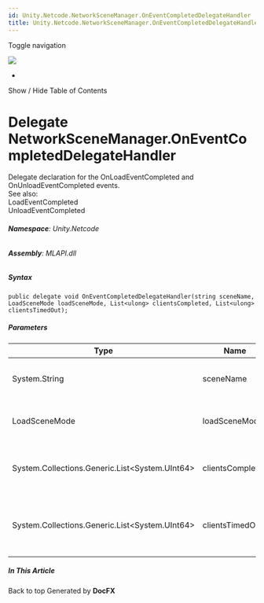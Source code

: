 ```yaml
---
id: Unity.Netcode.NetworkSceneManager.OnEventCompletedDelegateHandler
title: Unity.Netcode.NetworkSceneManager.OnEventCompletedDelegateHandler
---
```


<div id="wrapper">

<div>

<div class="container">

<div class="navbar-header">

Toggle navigation

<img src="../logo.svg" id="logo" class="svg" />

</div>

<div id="navbar" class="collapse navbar-collapse">

<div class="form-group">

</div>

</div>

</div>

<div class="subnav navbar navbar-default">

<div id="breadcrumb" class="container hide-when-search">

-   

</div>

</div>

</div>

<div class="container body-content hide-when-search" role="main">

<div class="sidenav hide-when-search">

Show / Hide Table of Contents

<div id="sidetoggle" class="sidetoggle collapse">

<div id="sidetoc">

</div>

</div>

</div>

<div class="article row grid-right">

<div class="col-md-10">

# Delegate NetworkSceneManager.OnEventCompletedDelegateHandler

<div class="markdown level0 summary">

Delegate declaration for the OnLoadEventCompleted and
OnUnloadEventCompleted events.  
See also:  
LoadEventCompleted  
UnloadEventCompleted

</div>

<div class="markdown level0 conceptual">

</div>

###### **Namespace**: Unity.Netcode

###### **Assembly**: MLAPI.dll

##### Syntax

<div class="codewrapper">

``` lang-csharp
public delegate void OnEventCompletedDelegateHandler(string sceneName, LoadSceneMode loadSceneMode, List<ulong> clientsCompleted, List<ulong> clientsTimedOut);
```

</div>

##### Parameters

| Type                                             | Name             | Description                                                  |
|--------------------------------------------------|------------------|--------------------------------------------------------------|
| System.String                                    | sceneName        | scene pertaining to this event                               |
| LoadSceneMode                                    | loadSceneMode    | of the associated event completed                            |
| System.Collections.Generic.List\<System.UInt64\> | clientsCompleted | the clients that completed the loading event                 |
| System.Collections.Generic.List\<System.UInt64\> | clientsTimedOut  | the clients (if any) that timed out during the loading event |

</div>

<div class="hidden-sm col-md-2" role="complementary">

<div class="sideaffix">

<div class="contribution">

</div>

##### In This Article

<div>

</div>

</div>

</div>

</div>

</div>

<div class="grad-bottom">

</div>

<div class="footer">

<div class="container">

Back to top Generated by **DocFX**

</div>

</div>

</div>

